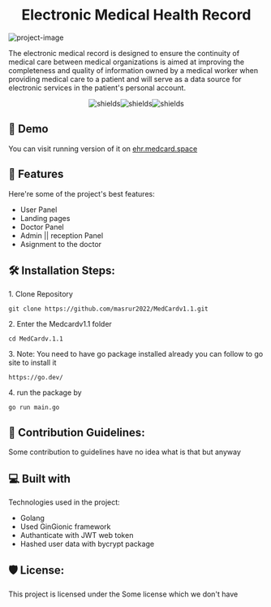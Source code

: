 <h1 align="center" id="title">Electronic Medical Health Record</h1>

<p align="start"><img src="https://socialify.git.ci/masrur2022/MedCardv1.1/image?font=Source%20Code%20Pro&amp;language=1&amp;logo=https%3A%2F%2Fehrback.medcard.space%2Fstatic%2Fuploadfille%2Fupload-4177444200.jpg&amp;name=1&amp;pattern=Signal&amp;stargazers=1&amp;theme=Dark" alt="project-image"></p>

<p id="description">The electronic medical record is designed to ensure the continuity of medical care between medical organizations is aimed at improving the completeness and quality of information owned by a medical worker when providing medical care to a patient and will serve as a data source for electronic services in the patient's personal account.</p>

<p align="center"><img src="https://img.shields.io/badge/Masrur-Passed-red" alt="shields"><img src="https://img.shields.io/static/v1?label=Masrur&amp;message=Done&amp;color=green" alt="shields"><img src="https://img.shields.io/badge/dynamic/yaml?color=red&amp;label=Masrur&amp;prefix=pref&amp;query=home&amp;suffix=suf&amp;url=https%3A%2F%2Fehrback.medcard.space%2Fstatic%2Fuploadfille%2Fupload-1718260545.jpg?style=for-the-badge&amp;logo=appveyor" alt="shields"></p>

<h2>🚀 Demo</h2>

You can visit running version of it on [ehr.medcard.space](ehr.medcard.space)

  
  
<h2>🧐 Features</h2>

Here're some of the project's best features:

*   User Panel
*   Landing pages
*   Doctor Panel
*   Admin || reception Panel
*   Asignment to the doctor

<h2>🛠️ Installation Steps:</h2>

<p>1. Clone Repository</p>

```
git clone https://github.com/masrur2022/MedCardv1.1.git
```

<p>2. Enter the Medcardv1.1 folder</p>

```
cd MedCardv.1.1
```

<p>3. Note: You need to have go package installed already you can follow to go site to install it</p>

```
https://go.dev/
```

<p>4. run the package by</p>

```
go run main.go
```

<h2>🍰 Contribution Guidelines:</h2>

Some contribution to guidelines have no idea what is that but anyway

  
  
<h2>💻 Built with</h2>

Technologies used in the project:

*   Golang
*   Used GinGionic framework
*   Authanticate with JWT web token
*   Hashed user data with bycrypt package

<h2>🛡️ License:</h2>

This project is licensed under the Some license which we don't have
